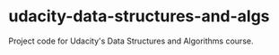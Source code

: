 # udacity-data-structures-and-algs
Project code for Udacity's Data Structures and Algorithms course.
